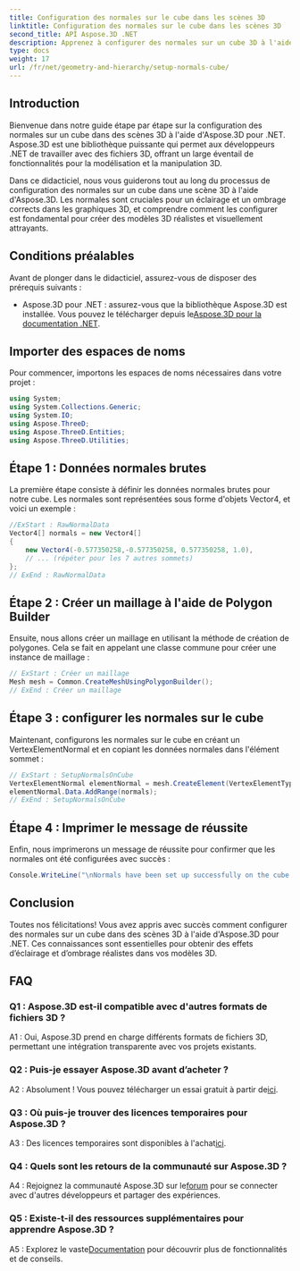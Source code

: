 ```yaml
---
title: Configuration des normales sur le cube dans les scènes 3D
linktitle: Configuration des normales sur le cube dans les scènes 3D
second_title: API Aspose.3D .NET
description: Apprenez à configurer des normales sur un cube 3D à l'aide d'Aspose.3D pour .NET. Améliorez vos compétences en modélisation 3D avec ce guide étape par étape.
type: docs
weight: 17
url: /fr/net/geometry-and-hierarchy/setup-normals-cube/
---
```

## Introduction

Bienvenue dans notre guide étape par étape sur la configuration des normales sur un cube dans des scènes 3D à l'aide d'Aspose.3D pour .NET. Aspose.3D est une bibliothèque puissante qui permet aux développeurs .NET de travailler avec des fichiers 3D, offrant un large éventail de fonctionnalités pour la modélisation et la manipulation 3D.

Dans ce didacticiel, nous vous guiderons tout au long du processus de configuration des normales sur un cube dans une scène 3D à l'aide d'Aspose.3D. Les normales sont cruciales pour un éclairage et un ombrage corrects dans les graphiques 3D, et comprendre comment les configurer est fondamental pour créer des modèles 3D réalistes et visuellement attrayants.

## Conditions préalables

Avant de plonger dans le didacticiel, assurez-vous de disposer des prérequis suivants :

-  Aspose.3D pour .NET : assurez-vous que la bibliothèque Aspose.3D est installée. Vous pouvez le télécharger depuis le[Aspose.3D pour la documentation .NET](https://reference.aspose.com/3d/net/).

## Importer des espaces de noms

Pour commencer, importons les espaces de noms nécessaires dans votre projet :

```csharp
using System;
using System.Collections.Generic;
using System.IO;
using Aspose.ThreeD;
using Aspose.ThreeD.Entities;
using Aspose.ThreeD.Utilities;
```

## Étape 1 : Données normales brutes

La première étape consiste à définir les données normales brutes pour notre cube. Les normales sont représentées sous forme d'objets Vector4, et voici un exemple :

```csharp
//ExStart : RawNormalData
Vector4[] normals = new Vector4[]
{
    new Vector4(-0.577350258,-0.577350258, 0.577350258, 1.0),
    // ... (répéter pour les 7 autres sommets)
};
// ExEnd : RawNormalData
```

## Étape 2 : Créer un maillage à l'aide de Polygon Builder

Ensuite, nous allons créer un maillage en utilisant la méthode de création de polygones. Cela se fait en appelant une classe commune pour créer une instance de maillage :

```csharp
// ExStart : Créer un maillage
Mesh mesh = Common.CreateMeshUsingPolygonBuilder();
// ExEnd : Créer un maillage
```

## Étape 3 : configurer les normales sur le cube

Maintenant, configurons les normales sur le cube en créant un VertexElementNormal et en copiant les données normales dans l'élément sommet :

```csharp
// ExStart : SetupNormalsOnCube
VertexElementNormal elementNormal = mesh.CreateElement(VertexElementType.Normal, MappingMode.ControlPoint, ReferenceMode.Direct) as VertexElementNormal;
elementNormal.Data.AddRange(normals);
// ExEnd : SetupNormalsOnCube
```

## Étape 4 : Imprimer le message de réussite

Enfin, nous imprimerons un message de réussite pour confirmer que les normales ont été configurées avec succès :

```csharp
Console.WriteLine("\nNormals have been set up successfully on the cube.");
```

## Conclusion

Toutes nos félicitations! Vous avez appris avec succès comment configurer des normales sur un cube dans des scènes 3D à l'aide d'Aspose.3D pour .NET. Ces connaissances sont essentielles pour obtenir des effets d’éclairage et d’ombrage réalistes dans vos modèles 3D.

## FAQ

### Q1 : Aspose.3D est-il compatible avec d'autres formats de fichiers 3D ?

A1 : Oui, Aspose.3D prend en charge différents formats de fichiers 3D, permettant une intégration transparente avec vos projets existants.

### Q2 : Puis-je essayer Aspose.3D avant d’acheter ?

 A2 : Absolument ! Vous pouvez télécharger un essai gratuit à partir de[ici](https://releases.aspose.com/).

### Q3 : Où puis-je trouver des licences temporaires pour Aspose.3D ?

 A3 : Des licences temporaires sont disponibles à l'achat[ici](https://purchase.aspose.com/temporary-license/).

### Q4 : Quels sont les retours de la communauté sur Aspose.3D ?

 A4 : Rejoignez la communauté Aspose.3D sur le[forum](https://forum.aspose.com/c/3d/18) pour se connecter avec d'autres développeurs et partager des expériences.

### Q5 : Existe-t-il des ressources supplémentaires pour apprendre Aspose.3D ?

 A5 : Explorez le vaste[Documentation](https://reference.aspose.com/3d/net/) pour découvrir plus de fonctionnalités et de conseils.